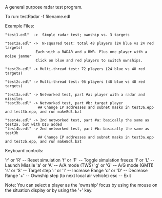 
A general purpose radar test program.

To run:
  testRadar -f filename.edl

Example Files:

    "test1.edl"  ->  Simple radar test; ownship vs. 3 targets
    
    "test2a.edl" ->  N-squared test: total 48 players (24 blue vs 24 red targets)
                  Each with a RADAR and a RWR. Plus one player with a noise jammer
                  Click on blue and red players to switch ownships.
    
    "test2b.edl" -> Multi-thread test: 72 players (24 blue vs 48 red targets)
    
    "test2c.edl" -> Multi-thread test: 96 players (48 blue vs 48 red targets)

    "test3a.edl" -> Networked test, part #a: player with a radar and missiles
    "test3b.edl" -> Networked test, part #b: target player
                   ## Change IP addresses and subnet masks in test3a.epp and test3b.epp, and run makeEdl.bat

    "test4a.edl" -> 2nd networked test, part #a: basically the same as test2a, but with DIS added
    "test4b.edl" -> 2nd networked test, part #b: basically the same as test3b
                   ## Change IP addresses and subnet masks in test3a.epp and test3b.epp, and run makeEdl.bat


Keyboard controls:

   'r' or 'R'   -- Reset simulation
   'f' or 'F'   -- Toggle simulation freeze
   'l' or 'L'   -- Launch Missile
   'a' or 'A'   -- A/A mode (TWS)
   'g' or 'G'   -- A/G mode (GMTI)
   's' or 'S'   -- Target step
   'i' or 'I'   -- Increase Range
   'd' or 'D'   -- Decrease Range
   '+'          -- Ownship step (to next local air vehicle)
   esc          -- Exit
   
Note: You can select a player as the 'ownship' focus by using the mouse
      on the situation display or by using the '+' key.

